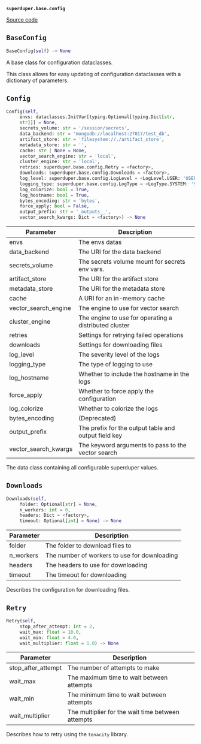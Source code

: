 **`superduper.base.config`** 

[Source code](https://github.com/superduper-io/superduper/blob/main/superduper/base/config.py)

## `BaseConfig` 

```python
BaseConfig(self) -> None
```
A base class for configuration dataclasses.

This class allows for easy updating of configuration dataclasses
with a dictionary of parameters.

## `Config` 

```python
Config(self,
     envs: dataclasses.InitVar[typing.Optional[typing.Dict[str,
     str]]] = None,
     secrets_volume: str = '/session/secrets',
     data_backend: str = 'mongodb://localhost:27017/test_db',
     artifact_store: str = 'filesystem://./artifact_store',
     metadata_store: str = '',
     cache: str | None = None,
     vector_search_engine: str = 'local',
     cluster_engine: str = 'local',
     retries: superduper.base.config.Retry = <factory>,
     downloads: superduper.base.config.Downloads = <factory>,
     log_level: superduper.base.config.LogLevel = <LogLevel.USER: 'USER'>,
     logging_type: superduper.base.config.LogType = <LogType.SYSTEM: 'SYSTEM'>,
     log_colorize: bool = True,
     log_hostname: bool = True,
     bytes_encoding: str = 'bytes',
     force_apply: bool = False,
     output_prefix: str = '_outputs__',
     vector_search_kwargs: Dict = <factory>) -> None
```
| Parameter | Description |
|-----------|-------------|
| envs | The envs datas |
| data_backend | The URI for the data backend |
| secrets_volume | The secrets volume mount for secrets env vars. |
| artifact_store | The URI for the artifact store |
| metadata_store | The URI for the metadata store |
| cache | A URI for an in-memory cache |
| vector_search_engine | The engine to use for vector search |
| cluster_engine | The engine to use for operating a distributed cluster |
| retries | Settings for retrying failed operations |
| downloads | Settings for downloading files |
| log_level | The severity level of the logs |
| logging_type | The type of logging to use |
| log_hostname | Whether to include the hostname in the logs |
| force_apply | Whether to force apply the configuration |
| log_colorize | Whether to colorize the logs |
| bytes_encoding | (Deprecated) |
| output_prefix | The prefix for the output table and output field key |
| vector_search_kwargs | The keyword arguments to pass to the vector search |

The data class containing all configurable superduper values.

## `Downloads` 

```python
Downloads(self,
     folder: Optional[str] = None,
     n_workers: int = 0,
     headers: Dict = <factory>,
     timeout: Optional[int] = None) -> None
```
| Parameter | Description |
|-----------|-------------|
| folder | The folder to download files to |
| n_workers | The number of workers to use for downloading |
| headers | The headers to use for downloading |
| timeout | The timeout for downloading |

Describes the configuration for downloading files.

## `Retry` 

```python
Retry(self,
     stop_after_attempt: int = 2,
     wait_max: float = 10.0,
     wait_min: float = 4.0,
     wait_multiplier: float = 1.0) -> None
```
| Parameter | Description |
|-----------|-------------|
| stop_after_attempt | The number of attempts to make |
| wait_max | The maximum time to wait between attempts |
| wait_min | The minimum time to wait between attempts |
| wait_multiplier | The multiplier for the wait time between attempts |

Describes how to retry using the `tenacity` library.


